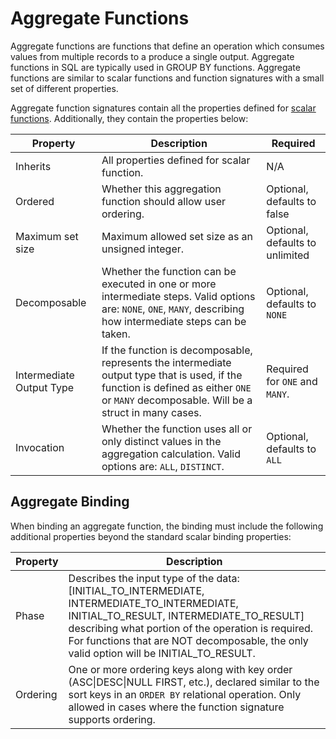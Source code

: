 # Aggregate Functions

Aggregate functions are functions that define an operation which consumes values from multiple records to a produce a single output. Aggregate functions in SQL are typically used in GROUP BY functions. Aggregate functions are similar to scalar functions and function signatures with a small set of different properties.

Aggregate function signatures contain all the properties defined for [scalar functions](scalar_functions.md). Additionally, they contain the properties below:

| Property                 | Description                                                   | Required                        |
| ------------------------ | ------------------------------------------------------------- | ------------------------------- |
| Inherits                 | All properties defined for scalar function.                   | N/A                             |
| Ordered                  | Whether this aggregation function should allow user ordering. | Optional, defaults to false     |
| Maximum set size         | Maximum allowed set size as an unsigned integer.              | Optional, defaults to unlimited |
| Decomposable             | Whether the function can be executed in one or more intermediate steps. Valid options are: `NONE`, `ONE`, `MANY`, describing how intermediate steps can be taken. | Optional, defaults to `NONE`     |
| Intermediate Output Type | If the function is decomposable, represents the intermediate output type that is used, if the function is defined as either `ONE` or `MANY` decomposable. Will be a struct in many cases. | Required for `ONE` and `MANY`.      |
| Invocation               | Whether the function uses all or only distinct values in the aggregation calculation. Valid options are: `ALL`, `DISTINCT`. | Optional, defaults to `ALL`     |



## Aggregate Binding

When binding an aggregate function, the binding must include the following additional properties beyond the standard scalar binding properties:

| Property | Description                                                  |
| -------- | ------------------------------------------------------------ |
| Phase    | Describes the input type of the data: [INITIAL_TO_INTERMEDIATE, INTERMEDIATE_TO_INTERMEDIATE, INITIAL_TO_RESULT, INTERMEDIATE_TO_RESULT] describing what portion of the operation is required. For functions that are NOT decomposable, the only valid option will be INITIAL_TO_RESULT. |
| Ordering | One or more ordering keys along with key order (ASC\|DESC\|NULL FIRST, etc.), declared similar to the sort keys in an `ORDER BY` relational operation. Only allowed in cases where the function signature supports ordering. |

